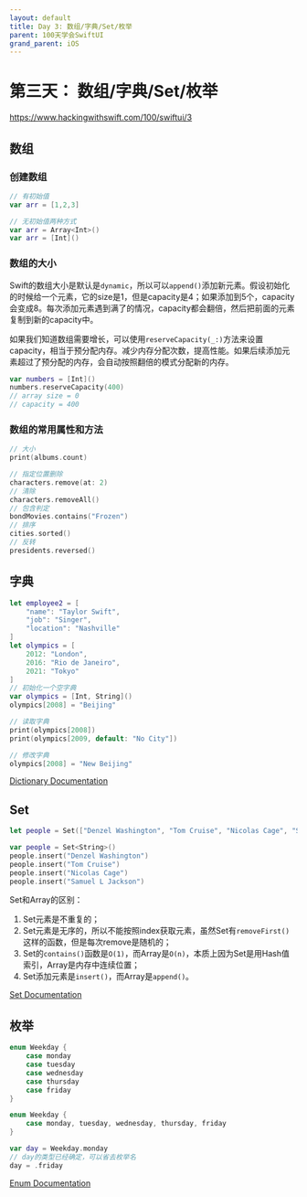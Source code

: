 ```yaml
---
layout: default
title: Day 3: 数组/字典/Set/枚举
parent: 100天学会SwiftUI
grand_parent: iOS
---
```


# 第三天： 数组/字典/Set/枚举

<https://www.hackingwithswift.com/100/swiftui/3>

## 数组
### 创建数组
```swift
// 有初始值
var arr = [1,2,3]

// 无初始值两种方式
var arr = Array<Int>()
var arr = [Int]()
```

### 数组的大小
Swift的数组大小是默认是`dynamic`，所以可以`append()`添加新元素。假设初始化的时候给一个元素，它的size是1，但是capacity是4；如果添加到5个，capacity会变成8。每次添加元素遇到满了的情况，capacity都会翻倍，然后把前面的元素复制到新的capacity中。

如果我们知道数组需要增长，可以使用`reserveCapacity(_:)`方法来设置capacity，相当于预分配内存。减少内存分配次数，提高性能。如果后续添加元素超过了预分配的内存，会自动按照翻倍的模式分配新的内存。
```swift
var numbers = [Int]()
numbers.reserveCapacity(400) 
// array size = 0
// capacity = 400
```

### 数组的常用属性和方法
```swift
// 大小
print(albums.count)

// 指定位置删除
characters.remove(at: 2)
// 清除
characters.removeAll()
// 包含判定
bondMovies.contains("Frozen")
// 排序
cities.sorted()
// 反转
presidents.reversed()
```

## 字典

```swift
let employee2 = [
    "name": "Taylor Swift",
    "job": "Singer", 
    "location": "Nashville"
]
let olympics = [
    2012: "London",
    2016: "Rio de Janeiro",
    2021: "Tokyo"
]
// 初始化一个空字典
var olympics = [Int, String]()
olympics[2008] = "Beijing"

// 读取字典
print(olympics[2008])
print(olympics[2009, default: "No City"])

// 修改字典
olympics[2008] = "New Beijing"
```
[Dictionary Documentation](https://developer.apple.com/documentation/swift/dictionary)

## Set

```swift
let people = Set(["Denzel Washington", "Tom Cruise", "Nicolas Cage", "Samuel L Jackson"])

var people = Set<String>()
people.insert("Denzel Washington")
people.insert("Tom Cruise")
people.insert("Nicolas Cage")
people.insert("Samuel L Jackson")
```

Set和Array的区别：
1. Set元素是不重复的；
2. Set元素是无序的，所以不能按照index获取元素，虽然Set有`removeFirst()`这样的函数，但是每次remove是随机的；
3. Set的`contains()`函数是`O(1)`，而Array是`O(n)`，本质上因为Set是用Hash值索引，Array是内存中连续位置；
4. Set添加元素是`insert()`，而Array是`append()`。

[Set Documentation](https://developer.apple.com/documentation/swift/set)

## 枚举

```swift
enum Weekday {
    case monday
    case tuesday
    case wednesday
    case thursday
    case friday
}

enum Weekday {
    case monday, tuesday, wednesday, thursday, friday
}

var day = Weekday.monday
// day的类型已经确定，可以省去枚举名
day = .friday
```

[Enum Documentation](https://docs.swift.org/swift-book/documentation/the-swift-programming-language/enumerations/)